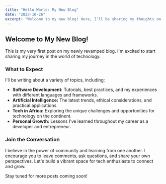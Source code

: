 ```yaml
---
title: "Hello World: My New Blog"
date: "2023-10-26"
excerpt: "Welcome to my new blog! Here, I'll be sharing my thoughts on technology, software development, and more."
---
```


## Welcome to My New Blog!

This is my very first post on my newly revamped blog. I'm excited to start sharing my journey in the world of technology.

### What to Expect

I'll be writing about a variety of topics, including:

-   **Software Development:** Tutorials, best practices, and my experiences with different languages and frameworks.
-   **Artificial Intelligence:** The latest trends, ethical considerations, and practical applications.
-   **Tech in Africa:** Exploring the unique challenges and opportunities for technology on the continent.
-   **Personal Growth:** Lessons I've learned throughout my career as a developer and entrepreneur.

### Join the Conversation

I believe in the power of community and learning from one another. I encourage you to leave comments, ask questions, and share your own perspectives. Let's build a vibrant space for tech enthusiasts to connect and grow.

Stay tuned for more posts coming soon!